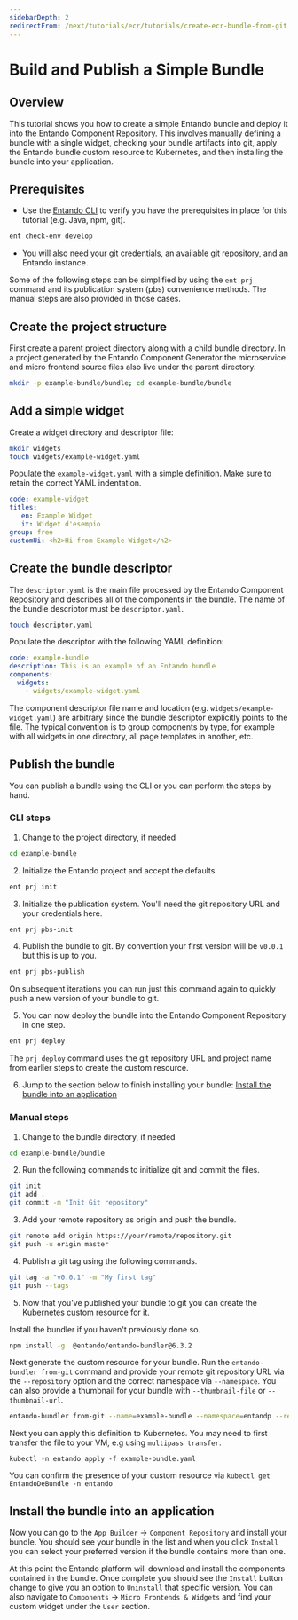 ```yaml
---
sidebarDepth: 2
redirectFrom: /next/tutorials/ecr/tutorials/create-ecr-bundle-from-git.html
---
```

# Build and Publish a Simple Bundle

## Overview
This tutorial shows you how to create a simple Entando bundle and deploy it into the Entando Component Repository. This involves manually defining a bundle with a single widget, checking your bundle artifacts into git, apply the Entando bundle custom resource to Kubernetes, and then installing the bundle into your application.

## Prerequisites
* Use the [Entando CLI](../../docs/reference/entando-cli.md#check-environment) to verify you have the prerequisites in place for this tutorial (e.g. Java, npm, git).
``` sh
ent check-env develop
```
* You will also need your git credentials, an available git repository, and an Entando instance.

Some of the following steps can be simplified by using the `ent prj` command and its publication system (pbs) convenience methods. The manual steps are also provided in those cases.

## Create the project structure
First create a parent project directory along with a child bundle directory. In a project generated by the Entando Component Generator the microservice and micro frontend source files also live under the parent directory.

``` sh
mkdir -p example-bundle/bundle; cd example-bundle/bundle
```
## Add a simple widget

Create a widget directory and descriptor file:
``` sh
mkdir widgets
touch widgets/example-widget.yaml
```

Populate the `example-widget.yaml` with a simple definition. Make sure to retain the correct YAML indentation.
``` yaml
code: example-widget
titles:
   en: Example Widget
   it: Widget d'esempio
group: free
customUi: <h2>Hi from Example Widget</h2>
```

## Create the bundle descriptor

The `descriptor.yaml` is the main file processed by the Entando Component Repository and describes all of the components in the bundle. The name of the bundle descriptor must be `descriptor.yaml`.
```sh
touch descriptor.yaml
```

Populate the descriptor with the following YAML definition:
``` yaml
code: example-bundle
description: This is an example of an Entando bundle
components:
  widgets:
    - widgets/example-widget.yaml
```
The component descriptor file name and location (e.g. `widgets/example-widget.yaml`) are arbitrary since the bundle descriptor explicitly points to the file. The typical convention is to group components by type, for example with all widgets in one directory, all page templates in another, etc.

## Publish the bundle

You can publish a bundle using the CLI or you can perform the steps by hand.

### CLI steps
1. Change to the project directory, if needed
```sh
cd example-bundle
```

2. Initialize the Entando project and accept the defaults.
``` sh
ent prj init
```
3. Initialize the publication system. You'll need the git repository URL and your credentials here.
``` sh
ent prj pbs-init
```
4. Publish the bundle to git. By convention your first version will be `v0.0.1` but this is up to you.
``` sh
ent prj pbs-publish
```
On subsequent iterations you can run just this command again to quickly push a new version of your bundle to git.

5. You can now deploy the bundle into the Entando Component Repository in one step.
``` sh
ent prj deploy
```
 The `prj deploy` command uses the git repository URL and project name from earlier steps to create the custom resource.

6. Jump to the section below to finish installing your bundle: [Install the bundle into an application](#install-the-bundle-into-an-application)

### Manual steps
1. Change to the bundle directory, if needed
``` sh
cd example-bundle/bundle
```

2. Run the following commands to initialize git and commit the files.
``` sh
git init
git add .
git commit -m "Init Git repository"
```

3. Add your remote repository as origin and push the bundle.
``` sh
git remote add origin https://your/remote/repository.git
git push -u origin master
```

4. Publish a git tag using the following commands.
``` sh
git tag -a "v0.0.1" -m "My first tag"
git push --tags
```

5. Now that you've published your bundle to git you can create the Kubernetes custom resource for it.

Install the bundler if you haven't previously done so.
``` sh
npm install -g  @entando/entando-bundler@6.3.2
```

Next generate the custom resource for your bundle. Run the `entando-bundler from-git` command and provide your remote git repository URL via the `--repository` option and the correct namespace via `--namespace`. You can also provide a thumbnail for your bundle with `--thumbnail-file` or `--thumbnail-url`.

``` sh
entando-bundler from-git --name=example-bundle --namespace=entandp --repository=https://your/remote/repository.git --dry-run > example-bundle.yaml
```

Next you can apply this definition to Kubernetes. You may need to first transfer the file to your VM, e.g using `multipass transfer`.

```
kubectl -n entando apply -f example-bundle.yaml
```

You can confirm the presence of your custom resource via `kubectl get EntandoDeBundle -n entando`

## Install the bundle into an application
Now you can go to the `App Builder` → `Component Repository` and install your bundle. You should see your bundle in the list and when you click `Install` you can select your preferred version if the bundle contains more than one.

At this point the Entando platform will download and install the components contained in the bundle. Once complete you should see the `Install` button change to give you an option to `Uninstall` that specific version. You can also navigate to `Components` → `Micro Frontends & Widgets` and find your custom widget under the `User` section.
